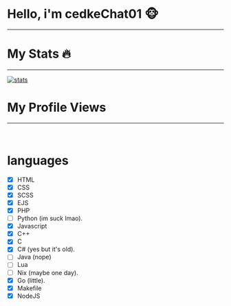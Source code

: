 # Hello, i'm cedkeChat01 🐵
____________________________________________________________

# My Stats 🔥
____________________________________________________________
[![stats](https://github-readme-stats.vercel.app/api/top-langs?username=00cedke&hide=html,scss,stylus,blade,jupyter%20notebook,python,css,shell,batchfile,dockerfile,typescript&theme=algolia&show_icons=true)](https://github.com/00cedke)

# My Profile Views
____________________________________________________________
<img src="https://komarev.com/ghpvc/?username=00cedke&style=black&color=blue" alt=""/>

<img src="https://wallpapers-clan.com/wp-content/uploads/2022/07/funny-cat-1.jpg" alt=""/>

# languages
- [x] HTML
- [x] CSS
- [X] SCSS
- [X] EJS
- [x] PHP
- [ ] Python (im suck lmao).
- [x] Javascript
- [x] C++
- [x] C
- [x] C# (yes but it's old).
- [ ] Java (nope)
- [ ] Lua
- [ ] Nix (maybe one day).
- [x] Go (little).
- [x] Makefile
- [x] NodeJS
